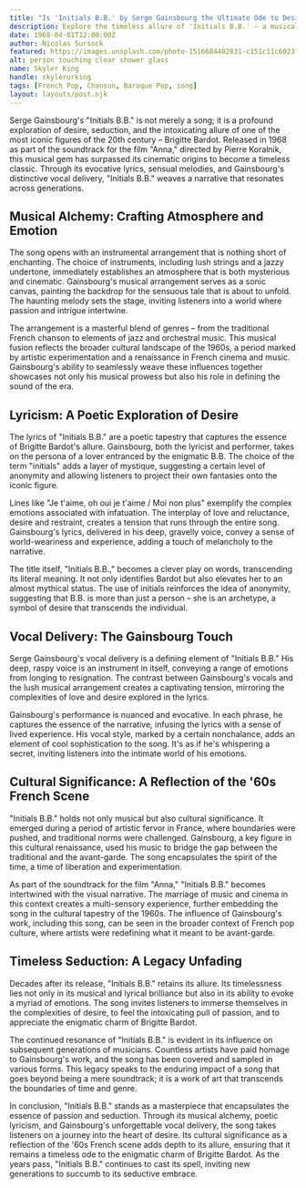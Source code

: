 ```yaml
---
title: "Is 'Initials B.B.' by Serge Gainsbourg the Ultimate Ode to Desire?"
description: Explore the timeless allure of 'Initials B.B.' – a musical masterpiece capturing passion, seduction, and the enigma of Brigitte Bardot in just three minutes.
date: 1968-04-01T12:00:00Z
author: Nicolas Sursock
featured: https://images.unsplash.com/photo-1516684402831-c151c11c6023?fit=crop&ixlib=rb-4.0.3&ixid=M3wxMjA3fDB8MHxwaG90by1wYWdlfHx8fGVufDB8fHx8fA%3D%3D
alt: person touching clear shower glass
name: Skyler King
handle: skylerorking
tags: [French Pop, Chanson, Baroque Pop, song]
layout: layouts/post.njk
---
```


Serge Gainsbourg's "Initials B.B." is not merely a song; it is a profound exploration of desire, seduction, and the intoxicating allure of one of the most iconic figures of the 20th century – Brigitte Bardot. Released in 1968 as part of the soundtrack for the film "Anna," directed by Pierre Koralnik, this musical gem has surpassed its cinematic origins to become a timeless classic. Through its evocative lyrics, sensual melodies, and Gainsbourg's distinctive vocal delivery, "Initials B.B." weaves a narrative that resonates across generations.

## **Musical Alchemy: Crafting Atmosphere and Emotion**

The song opens with an instrumental arrangement that is nothing short of enchanting. The choice of instruments, including lush strings and a jazzy undertone, immediately establishes an atmosphere that is both mysterious and cinematic. Gainsbourg's musical arrangement serves as a sonic canvas, painting the backdrop for the sensuous tale that is about to unfold. The haunting melody sets the stage, inviting listeners into a world where passion and intrigue intertwine.

The arrangement is a masterful blend of genres – from the traditional French chanson to elements of jazz and orchestral music. This musical fusion reflects the broader cultural landscape of the 1960s, a period marked by artistic experimentation and a renaissance in French cinema and music. Gainsbourg's ability to seamlessly weave these influences together showcases not only his musical prowess but also his role in defining the sound of the era.

## **Lyricism: A Poetic Exploration of Desire**

The lyrics of "Initials B.B." are a poetic tapestry that captures the essence of Brigitte Bardot's allure. Gainsbourg, both the lyricist and performer, takes on the persona of a lover entranced by the enigmatic B.B. The choice of the term "initials" adds a layer of mystique, suggesting a certain level of anonymity and allowing listeners to project their own fantasies onto the iconic figure.

Lines like "Je t'aime, oh oui je t'aime / Moi non plus" exemplify the complex emotions associated with infatuation. The interplay of love and reluctance, desire and restraint, creates a tension that runs through the entire song. Gainsbourg's lyrics, delivered in his deep, gravelly voice, convey a sense of world-weariness and experience, adding a touch of melancholy to the narrative.

The title itself, "Initials B.B.," becomes a clever play on words, transcending its literal meaning. It not only identifies Bardot but also elevates her to an almost mythical status. The use of initials reinforces the idea of anonymity, suggesting that B.B. is more than just a person – she is an archetype, a symbol of desire that transcends the individual.

## **Vocal Delivery: The Gainsbourg Touch**

Serge Gainsbourg's vocal delivery is a defining element of "Initials B.B." His deep, raspy voice is an instrument in itself, conveying a range of emotions from longing to resignation. The contrast between Gainsbourg's vocals and the lush musical arrangement creates a captivating tension, mirroring the complexities of love and desire explored in the lyrics.

Gainsbourg's performance is nuanced and evocative. In each phrase, he captures the essence of the narrative, infusing the lyrics with a sense of lived experience. His vocal style, marked by a certain nonchalance, adds an element of cool sophistication to the song. It's as if he's whispering a secret, inviting listeners into the intimate world of his emotions.

## **Cultural Significance: A Reflection of the '60s French Scene**

"Initials B.B." holds not only musical but also cultural significance. It emerged during a period of artistic fervor in France, where boundaries were pushed, and traditional norms were challenged. Gainsbourg, a key figure in this cultural renaissance, used his music to bridge the gap between the traditional and the avant-garde. The song encapsulates the spirit of the time, a time of liberation and experimentation.

As part of the soundtrack for the film "Anna," "Initials B.B." becomes intertwined with the visual narrative. The marriage of music and cinema in this context creates a multi-sensory experience, further embedding the song in the cultural tapestry of the 1960s. The influence of Gainsbourg's work, including this song, can be seen in the broader context of French pop culture, where artists were redefining what it meant to be avant-garde.

## **Timeless Seduction: A Legacy Unfading**

Decades after its release, "Initials B.B." retains its allure. Its timelessness lies not only in its musical and lyrical brilliance but also in its ability to evoke a myriad of emotions. The song invites listeners to immerse themselves in the complexities of desire, to feel the intoxicating pull of passion, and to appreciate the enigmatic charm of Brigitte Bardot.

The continued resonance of "Initials B.B." is evident in its influence on subsequent generations of musicians. Countless artists have paid homage to Gainsbourg's work, and the song has been covered and sampled in various forms. This legacy speaks to the enduring impact of a song that goes beyond being a mere soundtrack; it is a work of art that transcends the boundaries of time and genre.

In conclusion, "Initials B.B." stands as a masterpiece that encapsulates the essence of passion and seduction. Through its musical alchemy, poetic lyricism, and Gainsbourg's unforgettable vocal delivery, the song takes listeners on a journey into the heart of desire. Its cultural significance as a reflection of the '60s French scene adds depth to its allure, ensuring that it remains a timeless ode to the enigmatic charm of Brigitte Bardot. As the years pass, "Initials B.B." continues to cast its spell, inviting new generations to succumb to its seductive embrace.